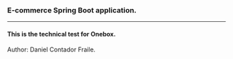 ### E-commerce Spring Boot application.

---

#### This is the technical test for Onebox.

Author: Daniel Contador Fraile.

